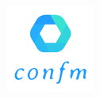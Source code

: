 <p align="center"><img src="https://raw.githubusercontent.com/kartik1998/confm/master/logo.png"> </p>
